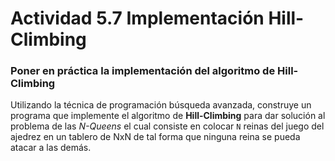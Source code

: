 # Actividad 5.7 Implementación Hill-Climbing

### Poner en práctica la implementación del algoritmo de Hill-Climbing

Utilizando la técnica de programación búsqueda avanzada, construye un programa que implemente el algoritmo de **Hill-Climbing** para dar solución al problema de las *N-Queens* el cual consiste en colocar `N` reinas del juego del ajedrez en un tablero de NxN de tal forma que ninguna reina se pueda atacar a las demás.